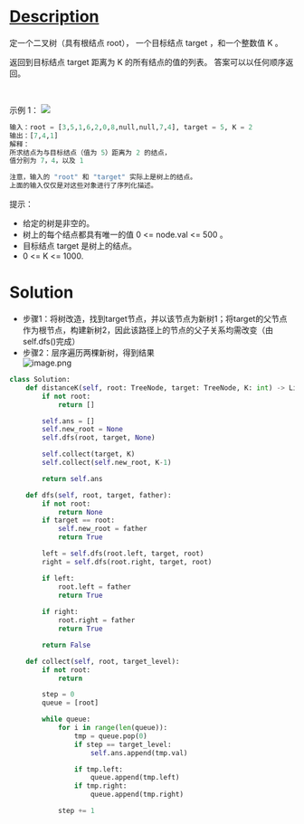 # [Description](https://leetcode-cn.com/problems/all-nodes-distance-k-in-binary-tree)

定一个二叉树（具有根结点 root）， 一个目标结点 target ，和一个整数值 K 。

返回到目标结点 target 距离为 K 的所有结点的值的列表。 答案可以以任何顺序返回。

 

示例 1：
![](https://s3-lc-upload.s3.amazonaws.com/uploads/2018/06/28/sketch0.png)
```python
输入：root = [3,5,1,6,2,0,8,null,null,7,4], target = 5, K = 2
输出：[7,4,1]
解释：
所求结点为与目标结点（值为 5）距离为 2 的结点，
值分别为 7，4，以及 1

注意，输入的 "root" 和 "target" 实际上是树上的结点。
上面的输入仅仅是对这些对象进行了序列化描述。
```

提示：

- 给定的树是非空的。
- 树上的每个结点都具有唯一的值 0 <= node.val <= 500 。
- 目标结点 target 是树上的结点。
- 0 <= K <= 1000.


# Solution
- 步骤1：将树改造，找到target节点，并以该节点为新树1；将target的父节点作为根节点，构建新树2，因此该路径上的节点的父子关系均需改变（由self.dfs()完成）
- 步骤2：层序遍历两棵新树，得到结果 	
![image.png](https://pic.leetcode-cn.com/3592d875064a80da2b9e605d3eaba4b2f8689512c2db246985094c83892c194b-image.png)
```python
class Solution:
    def distanceK(self, root: TreeNode, target: TreeNode, K: int) -> List[int]:
        if not root:
            return []

        self.ans = []
        self.new_root = None
        self.dfs(root, target, None)

        self.collect(target, K)
        self.collect(self.new_root, K-1)

        return self.ans

    def dfs(self, root, target, father):
        if not root:
            return None
        if target == root:
            self.new_root = father
            return True

        left = self.dfs(root.left, target, root)
        right = self.dfs(root.right, target, root)

        if left:
            root.left = father
            return True
        
        if right:
            root.right = father
            return True

        return False

    def collect(self, root, target_level):
        if not root:
            return

        step = 0
        queue = [root]

        while queue:
            for i in range(len(queue)):
                tmp = queue.pop(0)
                if step == target_level:
                    self.ans.append(tmp.val)

                if tmp.left:
                    queue.append(tmp.left)
                if tmp.right:
                    queue.append(tmp.right)

            step += 1
```